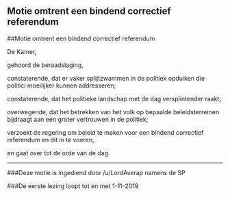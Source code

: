 ## Motie omtrent een bindend correctief referendum 
 
##Motie omtrent een bindend correctief referendum

De Kamer,

gehoord de beraadslaging,

constaterende, dat er vaker splijtzwammen in de politiek opduiken die politici moeilijker kunnen addresseren;

constaterende, dat het politieke landschap met de dag versplintender raakt;

overwegende, dat het betrekken van het volk op bepaalde beleidsterreinen bijdraagt aan een groter vertrouwen in de politiek;

verzoekt de regering om beleid te maken voor een bindend correctief referendum en dit in te voeren,

en gaat over tot de orde van de dag.

--- 

###Deze motie is ingediend door /u/LordAverap namens de SP

###De eerste lezing loopt tot en met 1-11-2019